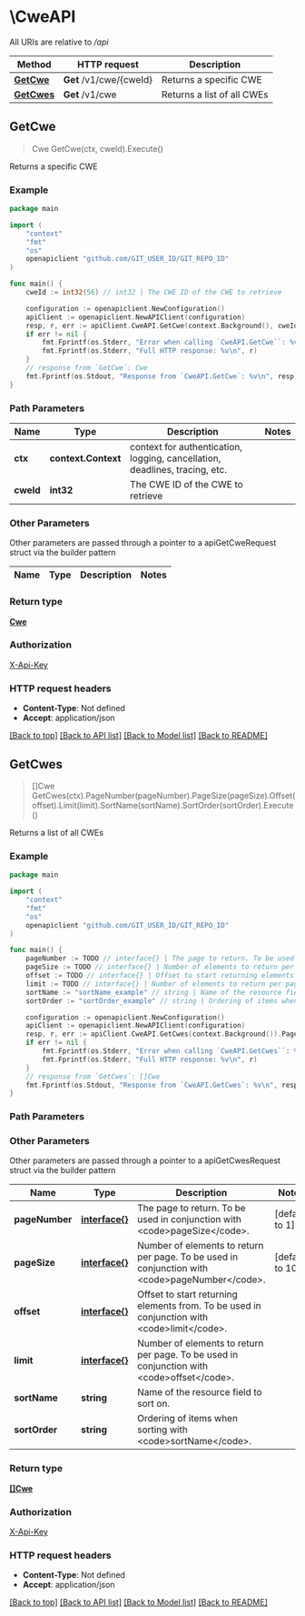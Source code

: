 # \CweAPI

All URIs are relative to */api*

Method | HTTP request | Description
------------- | ------------- | -------------
[**GetCwe**](CweAPI.md#GetCwe) | **Get** /v1/cwe/{cweId} | Returns a specific CWE
[**GetCwes**](CweAPI.md#GetCwes) | **Get** /v1/cwe | Returns a list of all CWEs



## GetCwe

> Cwe GetCwe(ctx, cweId).Execute()

Returns a specific CWE

### Example

```go
package main

import (
	"context"
	"fmt"
	"os"
	openapiclient "github.com/GIT_USER_ID/GIT_REPO_ID"
)

func main() {
	cweId := int32(56) // int32 | The CWE ID of the CWE to retrieve

	configuration := openapiclient.NewConfiguration()
	apiClient := openapiclient.NewAPIClient(configuration)
	resp, r, err := apiClient.CweAPI.GetCwe(context.Background(), cweId).Execute()
	if err != nil {
		fmt.Fprintf(os.Stderr, "Error when calling `CweAPI.GetCwe``: %v\n", err)
		fmt.Fprintf(os.Stderr, "Full HTTP response: %v\n", r)
	}
	// response from `GetCwe`: Cwe
	fmt.Fprintf(os.Stdout, "Response from `CweAPI.GetCwe`: %v\n", resp)
}
```

### Path Parameters


Name | Type | Description  | Notes
------------- | ------------- | ------------- | -------------
**ctx** | **context.Context** | context for authentication, logging, cancellation, deadlines, tracing, etc.
**cweId** | **int32** | The CWE ID of the CWE to retrieve | 

### Other Parameters

Other parameters are passed through a pointer to a apiGetCweRequest struct via the builder pattern


Name | Type | Description  | Notes
------------- | ------------- | ------------- | -------------


### Return type

[**Cwe**](Cwe.md)

### Authorization

[X-Api-Key](../README.md#X-Api-Key)

### HTTP request headers

- **Content-Type**: Not defined
- **Accept**: application/json

[[Back to top]](#) [[Back to API list]](../README.md#documentation-for-api-endpoints)
[[Back to Model list]](../README.md#documentation-for-models)
[[Back to README]](../README.md)


## GetCwes

> []Cwe GetCwes(ctx).PageNumber(pageNumber).PageSize(pageSize).Offset(offset).Limit(limit).SortName(sortName).SortOrder(sortOrder).Execute()

Returns a list of all CWEs

### Example

```go
package main

import (
	"context"
	"fmt"
	"os"
	openapiclient "github.com/GIT_USER_ID/GIT_REPO_ID"
)

func main() {
	pageNumber := TODO // interface{} | The page to return. To be used in conjunction with <code>pageSize</code>. (optional) (default to 1)
	pageSize := TODO // interface{} | Number of elements to return per page. To be used in conjunction with <code>pageNumber</code>. (optional) (default to 100)
	offset := TODO // interface{} | Offset to start returning elements from. To be used in conjunction with <code>limit</code>. (optional)
	limit := TODO // interface{} | Number of elements to return per page. To be used in conjunction with <code>offset</code>. (optional)
	sortName := "sortName_example" // string | Name of the resource field to sort on. (optional)
	sortOrder := "sortOrder_example" // string | Ordering of items when sorting with <code>sortName</code>. (optional)

	configuration := openapiclient.NewConfiguration()
	apiClient := openapiclient.NewAPIClient(configuration)
	resp, r, err := apiClient.CweAPI.GetCwes(context.Background()).PageNumber(pageNumber).PageSize(pageSize).Offset(offset).Limit(limit).SortName(sortName).SortOrder(sortOrder).Execute()
	if err != nil {
		fmt.Fprintf(os.Stderr, "Error when calling `CweAPI.GetCwes``: %v\n", err)
		fmt.Fprintf(os.Stderr, "Full HTTP response: %v\n", r)
	}
	// response from `GetCwes`: []Cwe
	fmt.Fprintf(os.Stdout, "Response from `CweAPI.GetCwes`: %v\n", resp)
}
```

### Path Parameters



### Other Parameters

Other parameters are passed through a pointer to a apiGetCwesRequest struct via the builder pattern


Name | Type | Description  | Notes
------------- | ------------- | ------------- | -------------
 **pageNumber** | [**interface{}**](interface{}.md) | The page to return. To be used in conjunction with &lt;code&gt;pageSize&lt;/code&gt;. | [default to 1]
 **pageSize** | [**interface{}**](interface{}.md) | Number of elements to return per page. To be used in conjunction with &lt;code&gt;pageNumber&lt;/code&gt;. | [default to 100]
 **offset** | [**interface{}**](interface{}.md) | Offset to start returning elements from. To be used in conjunction with &lt;code&gt;limit&lt;/code&gt;. | 
 **limit** | [**interface{}**](interface{}.md) | Number of elements to return per page. To be used in conjunction with &lt;code&gt;offset&lt;/code&gt;. | 
 **sortName** | **string** | Name of the resource field to sort on. | 
 **sortOrder** | **string** | Ordering of items when sorting with &lt;code&gt;sortName&lt;/code&gt;. | 

### Return type

[**[]Cwe**](Cwe.md)

### Authorization

[X-Api-Key](../README.md#X-Api-Key)

### HTTP request headers

- **Content-Type**: Not defined
- **Accept**: application/json

[[Back to top]](#) [[Back to API list]](../README.md#documentation-for-api-endpoints)
[[Back to Model list]](../README.md#documentation-for-models)
[[Back to README]](../README.md)

